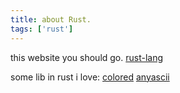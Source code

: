 ```yaml
---
title: about Rust.
tags: ['rust'] 
---
```

this website you should go. [rust-lang](https://www.rust-lang.org/)

some lib in rust i love:
[colored](https://github.com/colored-rs/colored)
[anyascii](https://github.com/anyascii/anyascii)


